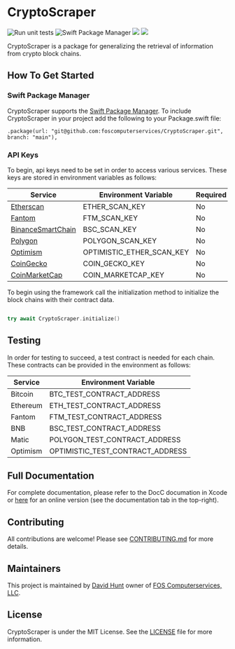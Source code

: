 # CryptoScraper

![Run unit tests](https://github.com/foscomputerservices/CryptoScraper/actions/workflows/ci.yml/badge.svg) ![Swift Package Manager](https://img.shields.io/badge/spm-compatible-brightgreen.svg?style=flat) [![](https://img.shields.io/endpoint?url=https%3A%2F%2Fswiftpackageindex.com%2Fapi%2Fpackages%2Ffoscomputerservices%2FCryptoScraper%2Fbadge%3Ftype%3Dswift-versions)](https://swiftpackageindex.com/foscomputerservices/CryptoScraper) [![](https://img.shields.io/endpoint?url=https%3A%2F%2Fswiftpackageindex.com%2Fapi%2Fpackages%2Ffoscomputerservices%2FCryptoScraper%2Fbadge%3Ftype%3Dplatforms)](https://swiftpackageindex.com/foscomputerservices/CryptoScraper)

CryptoScraper is a package for generalizing the retrieval of information from crypto block chains.

## How To Get Started

### Swift Package Manager

CryptoScraper supports the [Swift Package Manager](https://www.swift.org/package-manager/).  To include CryptoScraper in your project add the following to your Package.swift file:

```
.package(url: "git@github.com:foscomputerservices/CryptoScraper.git", branch: "main"),
```

### API Keys

To begin, api keys need to be set in order to access various services.  These keys are stored in environment variables as follows:

| Service | Environment Variable | Required |
|----------------- | ----------------- | -------- |
| [Etherscan](https://docs.etherscan.io/getting-started/viewing-api-usage-statistics#creating-an-api-key) | ETHER_SCAN_KEY | No | 
| [Fantom](https://docs.etherscan.io/getting-started/viewing-api-usage-statistics#creating-an-api-key) | FTM_SCAN_KEY | No |
| [BinanceSmartChain](https://docs.bscscan.com/getting-started/viewing-api-usage-statistics) | BSC_SCAN_KEY | No | 
| [Polygon](https://docs.polygonscan.com/getting-started/viewing-api-usage-statistics) | POLYGON_SCAN_KEY | No |
| [Optimism](https://docs.optimism.etherscan.io/getting-started/viewing-api-usage-statistics) | OPTIMISTIC_ETHER_SCAN_KEY | No |
| [CoinGecko](https://www.coingecko.com/en/api) | COIN_GECKO_KEY| No |
| [CoinMarketCap](https://www.coingecko.com/en/api) | COIN_MARKETCAP_KEY| No | 

To begin using the framework call the initialization method to initialize the block chains with their contract data.

```swift

try await CryptoScraper.initialize()

```

## Testing

In order for testing to succeed, a test contract is needed for each chain.  These contracts can be provided in the environment as follows:

| Service | Environment Variable |
| --------------- | -------------------- |
| Bitcoin | BTC_TEST_CONTRACT_ADDRESS |
| Ethereum | ETH_TEST_CONTRACT_ADDRESS |
| Fantom | FTM_TEST_CONTRACT_ADDRESS |
| BNB | BSC_TEST_CONTRACT_ADDRESS |
| Matic | POLYGON_TEST_CONTRACT_ADDRESS |
| Optimism | OPTIMISTIC_TEST_CONTRACT_ADDRESS |

## Full Documentation

For complete documentation, please refer to the DocC documation in Xcode or [here](https://swiftpackageindex.com/foscomputerservices/CryptoScraper) for an online version (see the documentation tab in the top-right).

## Contributing

All contributions are welcome!  Please see [CONTRIBUTING.md](https://github.com/foscomputerservices/CryptoScraper/blob/main/CONTRIBUTING.md) for more details.

## Maintainers

This project is maintained by [David Hunt](https://www.linkedin.com/in/davidhun/) owner of [FOS Computerservices, LLC](https://www.linkedin.com/company/1856731).

## License

CryptoScraper is under the MIT License.  See the [LICENSE](https://github.com/foscomputerservices/CryptoScraper/blob/main/LICENSE) file for more information.
